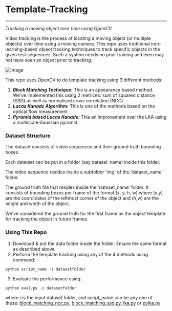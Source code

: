 # Template-Tracking #
- - - - 
*Tracking a moving object over time using OpenCV*

Video tracking is the process of locating a moving object (or multiple objects) over time using a moving camera. This repo uses traditional non-learning-based object tracking techniques to track specific objects in the given test sequences. Such a system needs no prior training and even may not have seen an object prior to tracking.

![image](https://user-images.githubusercontent.com/66300465/145833080-487a7431-4ade-4dc3-85c2-11d94bbfccc1.png)


This repo uses OpenCV to do template tracking using 3 different methods:

1. ***Block Matching Technique:*** This is an appearance based method. We've implemented this using 2 metrices: sum of squared distance (SSD) as well as normalised cross correlation (NCC)
2. ***Lucas Kanade Algorithm:*** This is one of the methods based on the optical flow measurement
3. ***Pyramid based Lucas Kanade:*** This an improvement over the LKA using a multiscale Gaussian pyramid

### Dataset Structure ###
The dataset consists of video sequences and their ground truth bounding boxes.

Each datatset can be put in a folder (say dataset_name) inside this folder.

The video sequence resides inside a subfolder 'img' of the 'dataset_name' folder.

The ground truth file that resides inside the 'dataset_name' folder. It consists of bounding boxes per frame of the format (x, y, h, w) where (x,y) are the coordinates of the leftmost corner of the object and (h,w) are the height and width of the object.

We've considered the ground truth for the first frame as the object template for tracking the object in future frames.

### Using This Repo ###
1. Download & put the data folder inside the folder. Ensure the same format as described above
2. Perform the template tracking using any of the 4 methods using command:

` python script_name -i datasetfolder `

3. Evaluate the performance using:

` python eval.py -i datasetfolder `

where i is the input dataset folder, and script_name can be any one of these: [block_matching_ncc.py](https://github.com/abdur75648/Template-Tracking/blob/main/block_matching_ncc.py), [block_matching_ssd.py](https://github.com/abdur75648/Template-Tracking/blob/main/block_matching_ssd.py), [lka.py](https://github.com/abdur75648/Template-Tracking/blob/main/lka.py) or [pylka.py](https://github.com/abdur75648/Template-Tracking/blob/main/pylka.py)
